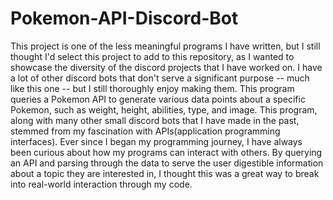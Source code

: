 # Pokemon-API-Discord-Bot

This project is one of the less meaningful programs I have written, but I still thought I'd select this project to add to this repository, as I wanted to showcase the diversity of the discord projects that I have worked on. I have a lot of other discord bots that don't serve a significant purpose -- much like this one --  but I still thoroughly enjoy making them. This program queries a Pokemon API to generate various data points about a specific Pokemon, such as weight, height, abilities, type, and image. This program, along with many other small discord bots that I have made in the past, stemmed from my fascination with APIs(application programming interfaces). Ever since I began my programming journey, I have always been curious about how my programs can interact with others. By querying an API and parsing through the data to serve the user digestible information about a topic they are interested in, I thought this was a great way to break into real-world interaction through my code.
